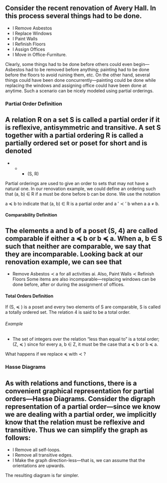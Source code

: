 
Consider the recent renovation of Avery Hall. In this process several things had to be done.
- 
- I Remove Asbestos
- I Replace Windows
- I Paint Walls
- I Refinish Floors
- I Assign Offices
- I Move in Office-Furniture.

Clearly, some things had to be done before others could even begin—Asbestos had to be removed before anything; painting had to be done before the floors to avoid ruining them, etc. On the other hand, several things could have been done concurrently—painting could be done while replacing the windows and assigning office could have been done at anytime. Such a scenario can be nicely modeled using partial orderings.

### Partial Order Definition
A relation R on a set S is called a partial order if it is reflexive, antisymmetric and transitive. A set S together with a partial ordering R is called a partially ordered set or poset for short and is denoted
-   
-  -  -   (S, R)

Partial orderings are used to give an order to sets that may not have a natural one. In our renovation example, we could define an ordering such that (a, b) ∈ R if a must be done before b can be done.
We use the notation

a $\preccurlyeq$ b to indicate that (a, b) ∈ R is a partial order and
a $'\prec'$ b when a a $`\neq`$ b.

#### Comparability Definition

The elements a and b of a poset (S, 4) are called comparable if either a $\preccurlyeq$ b or b $\preccurlyeq$ a. When a, b ∈ S such that neither are comparable, we say that they are incomparable. Looking back at our renovation example, we can see that
- 
- Remove Asbestos ≺ a
for all activities ai. Also, Paint Walls ≺ Refinish Floors Some items are also incomparable—replacing windows can be done before, after or during the assignment of offices.

#### Total Orders Definition

If (S, $\preccurlyeq$ ) is a poset and every two elements of S are comparable, S is called a totally ordered set. The relation 4 is said to be a total order.

 ###### Example

- The set of integers over the relation “less than equal to” is a total order; (Z, $\preccurlyeq$ ) since for every a, b ∈ Z, it must be the case that
a $\preccurlyeq$ b or b $\preccurlyeq$ a.

What happens if we replace $\preccurlyeq$ with $\prec$ ?



### Hasse Diagrams

As with relations and functions, there is a convenient graphical representation for partial orders—Hasse Diagrams. Consider the digraph representation of a partial order—since we know we are dealing with a partial order, we implicitly know that the relation must be reflexive and transitive. Thus we can simplify the graph as follows:
- 
- I Remove all self-loops.
- I Remove all transitive edges.
- I Make the graph direction-less—that is, we can assume that the orientations are upwards.

The resulting diagram is far simpler.